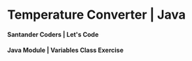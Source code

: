 # Temperature Converter | Java
#### Santander Coders | Let's Code
#### Java Module | Variables Class Exercise

